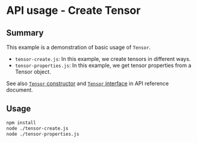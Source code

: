 # API usage - Create Tensor

## Summary

This example is a demonstration of basic usage of `Tensor`.

- `tensor-create.js`: In this example, we create tensors in different ways.
- `tensor-properties.js`: In this example, we get tensor properties from a Tensor object.

See also [`Tensor` constructor](https://onnxruntime.ai/docs/api/js/interfaces/TensorConstructor.html) and [`Tensor` interface](https://onnxruntime.ai/docs/api/js/interfaces/Tensor.html) in API reference document.
## Usage

```sh
npm install
node ./tensor-create.js
node ./tensor-properties.js
```
